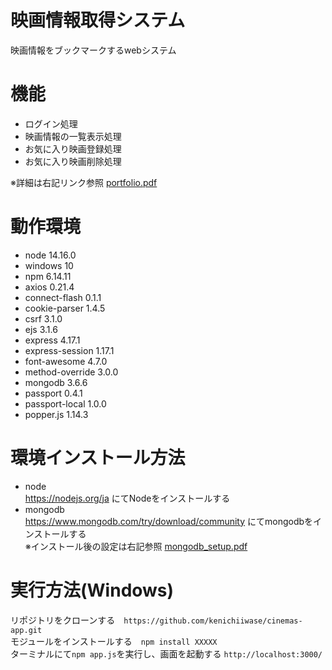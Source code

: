 # 映画情報取得システム
映画情報をブックマークするwebシステム

# 機能
- ログイン処理  
- 映画情報の一覧表示処理  
- お気に入り映画登録処理  
- お気に入り映画削除処理

※詳細は右記リンク参照 [portfolio.pdf](https://github.com/kenichiiwase/portfolio/files/7109210/portfolio.pdf)

# 動作環境  
- node 14.16.0  
- windows 10  
- npm 6.14.11  
- axios 0.21.4  
- connect-flash 0.1.1  
- cookie-parser 1.4.5  
- csrf 3.1.0  
- ejs 3.1.6  
- express 4.17.1  
- express-session 1.17.1  
- font-awesome 4.7.0  
- method-override 3.0.0  
- mongodb 3.6.6  
- passport 0.4.1  
- passport-local 1.0.0  
- popper.js 1.14.3  

# 環境インストール方法  
- node  
https://nodejs.org/ja にてNodeをインストールする  
- mongodb  
https://www.mongodb.com/try/download/community にてmongodbをインストールする  
※インストール後の設定は右記参照 [mongodb_setup.pdf](https://github.com/kenichiiwase/cinemas-app/files/7147292/mongodb_setup.pdf)


# 実行方法(Windows)  
リポジトリをクローンする　`https://github.com/kenichiiwase/cinemas-app.git`  
モジュールをインストールする　`npm install XXXXX`  
ターミナルにて`npm app.js`を実行し、画面を起動する `http://localhost:3000/`
